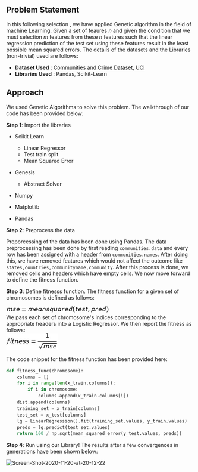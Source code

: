 ## Problem Statement

In this following selection , we have applied Genetic algorithm in the field of machine Learning. Given a set of feaures <i>n</i> and given the condition that we must selection <i>m</i> features from these <i>n</i> features such that the linear regression prediction of the test set using these features result in the least possible mean squared errors. The details of the datasets and the Libraries (non-trivial) used are follows:

- <b>Dataset Used</b> : <a href="http://archive.ics.uci.edu/ml/datasets/communities+and+crime"> Communities and Crime Dataset, UCI </a>
- <b>Libraries Used</b> : Pandas, Scikit-Learn

## Approach

We used Genetic Algorithms to solve this problem. The walkthrough of our code has been provided below:

<b>Step 1</b>: Import the libraries

- Scikit Learn
  - Linear Regressor
  - Test train split
  - Mean Squared Error

- Genesis
  - Abstract Solver

- Numpy
- Matplotlib
- Pandas

<b>Step 2</b>: Preprocess the data

Preporcessing of the data has been done using Pandas. The data preprocessing has been done by first reading ```communities.data``` and every row has been assigned with a header 
from ```communities.names```. After doing this, we have removed features which would not affect the outcome like ```states,countries,communityname,community```. After this process
is done, we removed cells and headers which have empty cells. We now move forward to define the fitness function.

<b>Step 3</b>: Define fitnesss function. The fitness function for a given set of chromosomes is defined as follows:

![alt text](mse.png "Mean Squared Error")
\
We pass each set of chromosome's indices corresponding to the appropriate headers into a Logistic Regressor. We then report the fitness as follows:
\
![alt text](fitness.png "fitness")

The code snippet for the fitness function has been provided here:

```python
def fitness_func(chromosome):
    columns = []
    for i in range(len(x_train.columns)):
        if i in chromosome:
            columns.append(x_train.columns[i])
    dist.append(columns)
    training_set = x_train[columns]
    test_set = x_test[columns]
    lg = LinearRegression().fit(training_set.values, y_train.values)
    preds = lg.predict(test_set.values)
    return 100 / np.sqrt(mean_squared_error(y_test.values, preds))
 ```
 
<b>Step 4</b>: Run using our Library! The results after a few convergences in generations have been shown below:

<img src="https://i.ibb.co/LQJ8Ht6/Screen-Shot-2020-11-20-at-20-12-22.png" alt="Screen-Shot-2020-11-20-at-20-12-22" border="0">
